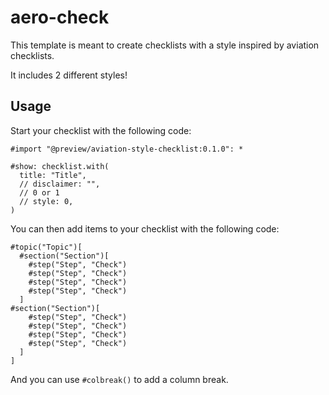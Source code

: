 # aero-check

This template is meant to create checklists with a style inspired by aviation checklists.

It includes 2 different styles!

## Usage

Start your checklist with the following code:

```typst
#import "@preview/aviation-style-checklist:0.1.0": *

#show: checklist.with(
  title: "Title",
  // disclaimer: "",
  // 0 or 1
  // style: 0,
)
```

You can then add items to your checklist with the following code:

```typst
#topic("Topic")[
  #section("Section")[
    #step("Step", "Check")
    #step("Step", "Check")
    #step("Step", "Check")
    #step("Step", "Check")
  ]
#section("Section")[
    #step("Step", "Check")
    #step("Step", "Check")
    #step("Step", "Check")
    #step("Step", "Check")
  ]
]
```

And you can use `#colbreak()` to add a column break.
